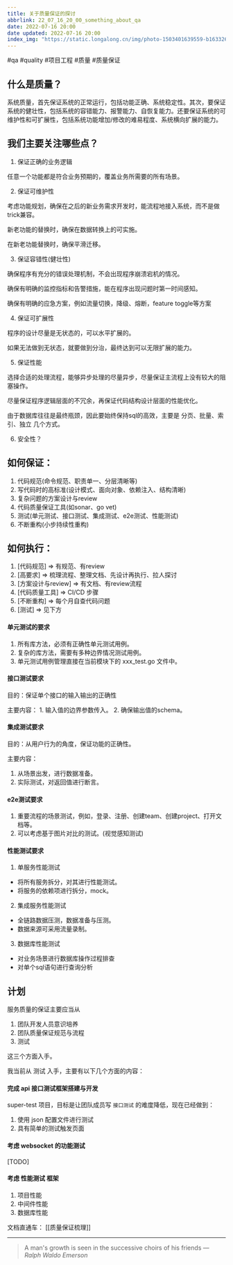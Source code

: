 ```yaml
---
title: 关于质量保证的探讨
abbrlink: 22_07_16_20_00_something_about_qa
date: 2022-07-16 20:00
date updated: 2022-07-16 20:00
index_img: "https://static.longalong.cn/img/photo-1503401639559-b16332601594"
---
```

#qa #quality #项目工程 #质量 #质量保证

## 什么是质量？

系统质量，首先保证系统的正常运行，包括功能正确、系统稳定性。其次，要保证系统的健壮性，包括系统的容错能力、报警能力、自恢复能力。还要保证系统的可维护性和可扩展性，包括系统功能增加/修改的难易程度、系统横向扩展的能力。

## 我们主要关注哪些点？

1.  保证正确的业务逻辑

任意一个功能都是符合业务预期的，覆盖业务所需要的所有场景。

2.  保证可维护性

考虑功能规划，确保在之后的新业务需求开发时，能流程地接入系统，而不是做trick兼容。

新老功能的替换时，确保在数据转换上的可实施。

在新老功能替换时，确保平滑迁移。

3.  保证容错性(健壮性)

确保程序有充分的错误处理机制，不会出现程序崩溃宕机的情况。

确保有明确的监控指标和告警措施，能在程序出现问题时第一时间感知。

确保有明确的应急方案，例如流量切换，降级、熔断，feature toggle等方案

4.  保证可扩展性

程序的设计尽量是无状态的，可以水平扩展的。

如果无法做到无状态，就要做到分治，最终达到可以无限扩展的能力。

5.  保证性能

选择合适的处理流程，能够异步处理的尽量异步，尽量保证主流程上没有较大的阻塞操作。

尽量保证程序逻辑层面的不冗余，再保证代码结构设计层面的性能优化。

由于数据库往往是最终瓶颈，因此要始终保持sql的高效，主要是 分页、批量、索引、独立 几个方式。

6.  安全性？

## 如何保证：

1.  代码规范(命令规范、职责单一、分层清晰等)
2.  写代码时的高标准(设计模式、面向对象、依赖注入、结构清晰)
3.  复杂问题的方案设计与review
4.  代码质量保证工具(如sonar、go vet)
5.  测试(单元测试、接口测试、集成测试、e2e测试、性能测试)
6.  不断重构(小步持续性重构)

## 如何执行：

1.  [代码规范] => 有规范、有review
2.  [高要求] => 梳理流程、整理文档、先设计再执行、拉人探讨
3.  [方案设计与review] => 有文档、有review流程
4.  [代码质量工具] => CI/CD 步骤
5.  [不断重构] => 每个月自查代码问题
6.  [测试] => 见下方

#### 单元测试的要求

1.  所有库方法，必须有正确性单元测试用例。
2.  复杂的库方法，需要有多种边界情况测试用例。
3.  单元测试用例管理直接在当前模块下的 xxx_test.go 文件中。

#### 接口测试要求

目的：保证单个接口的输入输出的正确性

主要内容： 1. 输入值的边界参数传入。 2. 确保输出值的schema。

#### 集成测试要求

目的：从用户行为的角度，保证功能的正确性。

主要内容：

1.  从场景出发，进行数据准备。
2.  实际测试，对返回值进行断言。

#### e2e测试要求

1.  重要流程的场景测试，例如，登录、注册、创建team、创建project、打开文档等。
2.  可以考虑基于图片对比的测试。(视觉感知测试)

#### 性能测试要求

1.  单服务性能测试

-   将所有服务拆分，对其进行性能测试。
-   将服务的依赖项进行拆分，mock。

2.  集成服务性能测试

-   全链路数据压测，数据准备与压测。
-   数据来源可采用流量录制。

3.  数据库性能测试

-   对业务场景进行数据库操作过程排查
-   对单个sql语句进行查询分析

## 计划

服务质量的保证主要应当从

1.  团队开发人员意识培养
2.  团队质量保证规范与流程
3.  测试

这三个方面入手。

我当前从 测试 入手，主要有以下几个方面的内容：

#### 完成 api 接口测试框架搭建与开发

super-test 项目，目标是让团队成员写 `接口测试` 的难度降低，现在已经做到：

1.  使用 json 配置文件进行测试
2.  具有简单的测试触发页面

#### 考虑 websocket 的功能测试

[TODO]


#### 考虑 性能测试 框架

1.  项目性能
2.  中间件性能
3.  数据库性能


文档直通车：
[[质量保证梳理]]




---
> A man's growth is seen in the successive choirs of his friends
> — <cite>Ralph Waldo Emerson</cite>